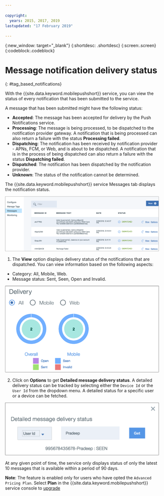 ```yaml
---

copyright:
  years: 2015, 2017, 2019
lastupdated: "17 February 2019"

---
```


{:new_window: target="_blank"}
{:shortdesc: .shortdesc}
{:screen:.screen}
{:codeblock:.codeblock}

# Message notification delivery status
{: #tag_based_notifications}

With the {{site.data.keyword.mobilepushshort}} service, you can view the status of every notification that has been submitted to the service. 

A message that has been submitted might have the following status:

- **Accepted**: The message has been accepted for delivery by the Push Notifications service.
- **Processing**: The message is being processed, to be dispatched to the notification provider gateway. A notification that is being processed can also return a failure with the status **Processing failed**.
- **Dispatching**: The notification has been received by notification provider - APNs, FCM, or Web, and is about to be dispatched. A notification that is in the process of being dispatched can also return a failure with the status **Dispatching failed**.
- **Dispatched**: The notification has been dispatched by the notification provider.
- **Unknown**: The status of the notification cannot be determined.

The {{site.data.keyword.mobilepushshort}} service Messages tab displays the notification status.

![notifications status](images/notification_status_new.png)

1. The **View** option displays delivery status of the notifications that are dispatched. You can view information based on the following aspects:

 - Category: All, Mobile, Web<!---and HTTP--->.
 - Message status: Sent, Seen, Open and Invalid. 

![notifications status](images/message_delivery_status_new.png)

2. Click on **Options** to get **Detailed message delivery status**.  A detailed delivery status can be tracked by selecting either the `Device Id` or the `User Id` from the dropdown menu. A detailed status for a specific user or a device can be fetched.

![detailed status](images/detailed_message_delivery.png)


At any given point of time, the service only displays status of only the latest 10 messages that is available within a period of 90 days.

**Note**: The feature is enabled only for users who have opted the `Advanced Pricing Plan`. Select **Plan** in the {{site.data.keyword.mobilepushshort}} service console to [upgrade](https://console-tok02-red.cdn.s-bluemix.net/docs/account/change-plan.html#changing)
